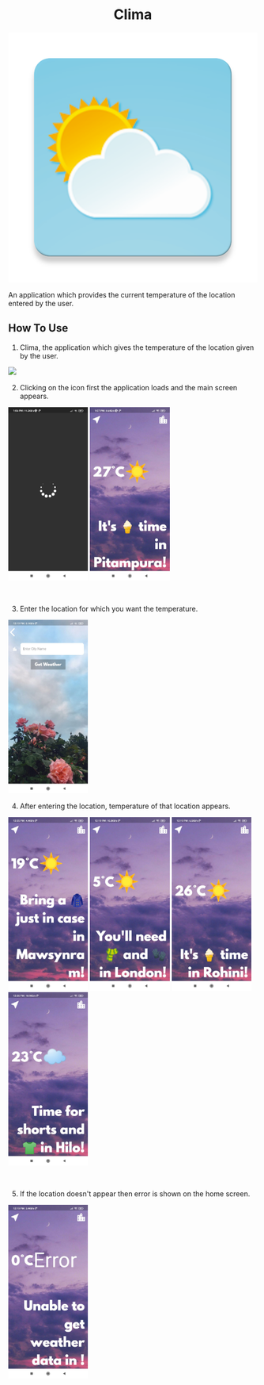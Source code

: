 <h1 align="center">Clima</h1>
<!-- Add banner here -->
<p align = "center">
  <img src="images/icon.png" />
</p>

An application which provides the current temperature of the location entered by the user.

## How To Use

1. Clima, the application which gives the temperature of the location given by the user.

<img src="images/icon" height="100px"> 

<br>

2. Clicking on the icon first the application loads and the main screen appears.

<img src="images/Loading.jpeg" height="350px">   <img src="images/Front.jpeg" height="350px"> 

<br>

3. Enter the location for which you want the temperature.

<img src="images/Search.jpeg" height="350px"> 

<br>

4. After entering the location, temperature of that location appears.

<img src="images/a.jpeg" height="350px">   <img src="images/b.jpeg" height="350px">   <img src="images/c.jpeg" height="350px">   <img src="images/d.jpeg" height="350px"> 

<br>

5. If the location doesn't appear then error is shown on the home screen.

<img src="images/Error.jpeg" height="350px"> 

<br>
